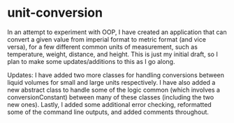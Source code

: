 # unit-conversion
In an attempt to experiment with OOP,
I have created an application that can convert a given value from imperial format to metric format (and vice versa),
for a few different common units of measurement, such as temperature, weight, distance, and height.
This is just my initial draft, so I plan to make some updates/additions to this as I go along.

Updates:
I have added two more classes for handling conversions between liquid volumes for small and large units respectively.
I have also added a new abstract class to handle some of the logic common (which involves a conversionConstant)
between many of these classes (including the two new ones).
Lastly, I added some additional error checking, reformatted some of the command line outputs, and added comments throughout.
